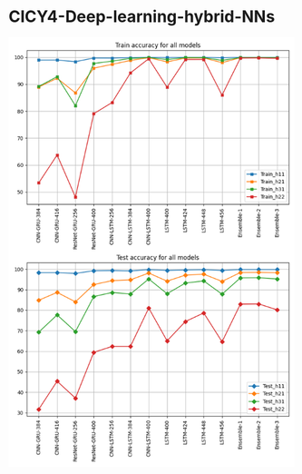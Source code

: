 # CICY4-Deep-learning-hybrid-NNs

![Train and test accuracies of the 12 models considered in this work](https://github.com/lorrespz/CICY4-Deep-learning-hybrid-recurrent-NNs-main/blob/main/Figures/Train_test_4x_accuracies_all.png)
